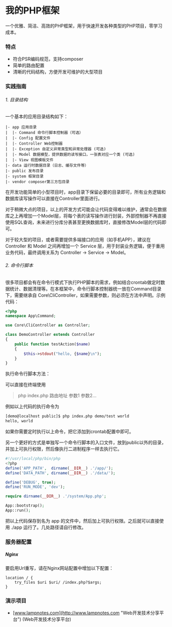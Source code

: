 # 我的PHP框架 #

一个优雅、简洁、高效的PHP框架，用于快速开发各种类型的PHP项目，零学习成本。

### 特点

- 符合PSR编码规范，支持composer
- 简单的路由配置
- 清晰的代码结构，方便开发可维护的大型项目

### 实践指南

###### 1. 目录结构

一个基本的应用目录结构如下：

	|- app 应用目录
	|  |- Command 命令行脚本控制器（可选）
	|  |- Config 配置文件
	|  |- Controller Web控制器
	|  |- Exception 自定义异常类型和异常处理器 (可选)
	|  |- Model 数据模型，提供数据的读写接口，一张表对应一个类 (可选)
	|  |- View 视图模板文件
	|- data 运行时数据目录（日志、缓存文件等）
	|- public 发布目录
	|- system 框架目录
	|- vendor composer第三方包目录

在开发功能简单的小型项目时，app目录下保留必要的目录即可，所有业务逻辑和数据库读写操作可以直接在Controller里面进行。

对于稍微大点的项目，以上的开发方式可能会让代码变得难以维护，通常会在数据库之上再增加一个Model层，将每个表的读写操作进行封装，外部控制器不再直接使用SQL查询，未来进行分库分表甚至更换数据库时，直接修改Model层的代码即可。

对于较大型的项目，或者需要提供多端接口的应用（如手机APP），建议在 Controller 和 Model 之间再增加一个 Service 层，用于封装业务逻辑，便于重用业务代码，最终调用关系为 Controller -> Service -> Model。

###### 2. 命令行脚本

很多项目都会有在命令行模式下执行PHP脚本的需求，例如结合crontab做定时数据统计、数据清理等。在本框架中，命令行脚本控制器统一放在Command目录下，需要继承自 Core\CliController，如果需要参数，则必须在方法中声明。示例代码：

```php
<?php
namespace App\Command;

use Core\CliController as Controller;

class DemoController extends Controller
{
    public function testAction($name)
    {
        $this->stdout("hello, {$name}\n");
    }
}
```

执行命令行脚本方法：

可以直接在终端使用 
> php index.php 路由地址 参数1 参数2... 

例如以上代码的执行命令为

```Bash
[demo@localhost public]$ php index.php demo/test world
hello, world
```

如果你需要定时执行以上命令，把它添加到crontab配置中即可。

另一个更好的方式是单独写一个命令行脚本的入口文件，放到public以外的目录，并加上可执行权限，然后像执行二进制程序一样去执行它。

```php
#!/usr/local/php/bin/php
<?php
define('APP_PATH',  dirname(__DIR__) .'/app/');
define('DATA_PATH', dirname(__DIR__) .'/data/');

define('DEBUG', true);
define('RUN_MODE', 'dev');

require dirname(__DIR__) .'/system/App.php';

App::bootstrap();
App::run();
```

把以上代码保存到名为 app 的文件中，然后加上可执行权限。之后就可以直接使用 ./app 运行了。几处路径请自行修改。

### 服务器配置

##### Nginx

要启用Url重写，请在Nginx网站配置中增加以下配置：

	location / {
	    try_files $uri $uri/ /index.php?$args;
	}


### 演示项目

- [www.lampnotes.com](http://www.lampnotes.com "Web开发技术分享平台") (Web开发技术分享平台)
